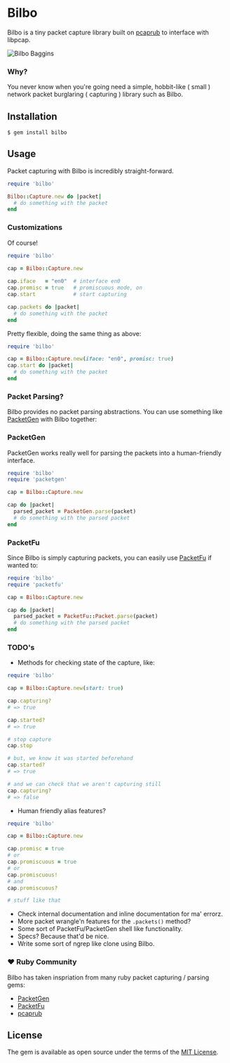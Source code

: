 # Bilbo

Bilbo is a tiny packet capture library built on [pcaprub](https://github.com/pcaprub/pcaprub) to interface with libpcap. 

![Bilbo Baggins](https://upload.wikimedia.org/wikipedia/en/1/1f/Bilbo_Baggins_Tolkien_illustration.jpg)

### Why?

You never know when you're going need a simple, hobbit-like ( small ) network packet burglaring ( capturing ) library such as Bilbo.

## Installation

    $ gem install bilbo

## Usage

Packet capturing with Bilbo is incredibly straight-forward.

```ruby
require 'bilbo'

Bilbo::Capture.new do |packet|
  # do something with the packet 
end
```
### Customizations

Of course!

```ruby
require 'bilbo'

cap = Bilbo::Capture.new
 
cap.iface   = "en0"  # interface en0
cap.promisc = true   # promiscuous mode, on
cap.start            # start capturing

cap.packets do |packet|
  # do something with the packet 
end
```

Pretty flexible, doing the same thing as above:

```ruby
require 'bilbo'

cap = Bilbo::Capture.new(iface: "en0", promisc: true)
cap.start do |packet|
  # do something with the packet 
end 
```

### Packet Parsing?

Bilbo provides no packet parsing abstractions. You can use something like [PacketGen](https://github.com/sdaubert/packetgen) with Bilbo together:

### PacketGen

PacketGen works really well for parsing the packets into a human-friendly interface.

```ruby
require 'bilbo'
require 'packetgen'

cap = Bilbo::Capture.new

cap do |packet|
  parsed_packet = PacketGen.parse(packet)
  # do something with the parsed packet 
end
```

### PacketFu

Since Bilbo is simply capturing packets, you can easily use [PacketFu](https://github.com/packetfu/packetfu) if wanted to:

```ruby
require 'bilbo'
require 'packetfu'

cap = Bilbo::Capture.new

cap do |packet|
  parsed_packet = PacketFu::Packet.parse(packet)
  # do something with the parsed packet 
end
```
### TODO's

* Methods for checking state of the capture, like:
```ruby
require 'bilbo'

cap = Bilbo::Capture.new(start: true)

cap.capturing?
# => true

cap.started? 
# => true

# stop capture
cap.stop

# but, we know it was started beforehand
cap.started?
# => true

# and we can check that we aren't capturing still
cap.capturing?
# => false
```
* Human friendly alias features?
```ruby
require 'bilbo'

cap = Bilbo::Capture.new

cap.promisc = true
# or 
cap.promiscuous = true
# or 
cap.promiscuous!
# and
cap.promiscuous?

# stuff like that
```
* Check internal documentation and inline documentation for ma' errorz.
* More packet wrangle'n features for the `.packets()` method?
* Some sort of PacketFu/PacketGen shell like functionality.
* Specs? Because that'd be nice.
* Write some sort of ngrep like clone using Bilbo.

### ❤️  Ruby Community

Bilbo has taken inspriation from many ruby packet capturing / parsing gems:

* [PacketGen](https://github.com/sdaubert/packetgen)
* [PacketFu](https://github.com/packetfu/packetfu)
* [pcaprub](https://github.com/pcaprub/pcaprub)

## License

The gem is available as open source under the terms of the [MIT License](http://opensource.org/licenses/MIT).

